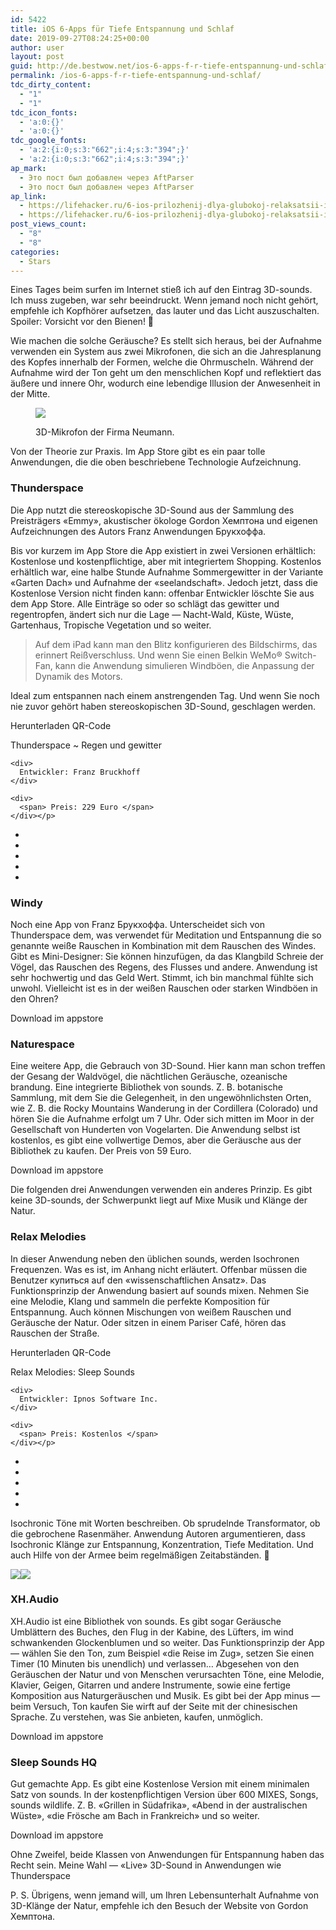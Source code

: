 ```yaml
---
id: 5422
title: iOS 6-Apps für Tiefe Entspannung und Schlaf
date: 2019-09-27T08:24:25+00:00
author: user
layout: post
guid: http://de.bestwow.net/ios-6-apps-f-r-tiefe-entspannung-und-schlaf/
permalink: /ios-6-apps-f-r-tiefe-entspannung-und-schlaf/
tdc_dirty_content:
  - "1"
  - "1"
tdc_icon_fonts:
  - 'a:0:{}'
  - 'a:0:{}'
tdc_google_fonts:
  - 'a:2:{i:0;s:3:"662";i:4;s:3:"394";}'
  - 'a:2:{i:0;s:3:"662";i:4;s:3:"394";}'
ap_mark:
  - Это пост был добавлен через AftParser
  - Это пост был добавлен через AftParser
ap_link:
  - https://lifehacker.ru/6-ios-prilozhenij-dlya-glubokoj-relaksatsii-i-sna/
  - https://lifehacker.ru/6-ios-prilozhenij-dlya-glubokoj-relaksatsii-i-sna/
post_views_count:
  - "8"
  - "8"
categories:
  - Stars
---
```

Eines Tages beim surfen im Internet stieß ich auf den Eintrag 3D-sounds. Ich muss zugeben, war sehr beeindruckt. Wenn jemand noch nicht gehört, empfehle ich Kopfhörer aufsetzen, das lauter und das Licht auszuschalten. Spoiler: Vorsicht vor den Bienen! 🙂  


Wie machen die solche Geräusche? Es stellt sich heraus, bei der Aufnahme verwenden ein System aus zwei Mikrofonen, die sich an die Jahresplanung des Kopfes innerhalb der Formen, welche die Ohrmuscheln. Während der Aufnahme wird der Ton geht um den menschlichen Kopf und reflektiert das äußere und innere Ohr, wodurch eine lebendige Illusion der Anwesenheit in der Mitte.<figure>

![](http://de.bestwow.net/wp-content/uploads/2019/09/6-ios-prilozheniy-dlya-glubokoy-relaksacii-i-sna-1.png) <figcaption>3D-Mikrofon der Firma Neumann.</figcaption></figure> 

Von der Theorie zur Praxis. Im App Store gibt es ein paar tolle Anwendungen, die die oben beschriebene Technologie Aufzeichnung.

### Thunderspace

Die App nutzt die stereoskopische 3D-Sound aus der Sammlung des Preisträgers «Emmy», akustischer ökologe Gordon Хемптона und eigenen Aufzeichnungen des Autors Franz Anwendungen Брукхоффа.

Bis vor kurzem im App Store die App existiert in zwei Versionen erhältlich: Kostenlose und kostenpflichtige, aber mit integriertem Shopping. Kostenlos erhältlich war, eine halbe Stunde Aufnahme Sommergewitter in der Variante «Garten Dach» und Aufnahme der «seelandschaft». Jedoch jetzt, dass die Kostenlose Version nicht finden kann: offenbar Entwickler löschte Sie aus dem App Store. Alle Einträge so oder so schlägt das gewitter und regentropfen, ändert sich nur die Lage — Nacht-Wald, Küste, Wüste, Gartenhaus, Tropische Vegetation und so weiter.  


> Auf dem iPad kann man den Blitz konfigurieren des Bildschirms, das erinnert Reißverschluss. Und wenn Sie einen Belkin WeMo® Switch-Fan, kann die Anwendung simulieren Windböen, die Anpassung der Dynamik des Motors.

Ideal zum entspannen nach einem anstrengenden Tag. Und wenn Sie noch nie zuvor gehört haben stereoskopischen 3D-Sound, geschlagen werden.  


<div>
  <div>
  </div>
  
  <div>
  </div>
  
  <div>
    <div>
      Herunterladen <span>QR-Code </span>
    </div></p>
  </div>
  
  <div>
    <div>
      Thunderspace ~ Regen und gewitter
    </div>
    
    <div>
      Entwickler: Franz Bruckhoff
    </div>
    
    <div>
      <span> Preis: 229 Euro </span>
    </div></p>
  </div>
  
  <div>
    <div>
      <ul>
        <li>
        </li>
        <li>
        </li>
        <li>
        </li>
        <li>
        </li>
        <li>
        </li>
      </ul>
    </div></p>
  </div></p>
</div></p> 

### Windy

Noch eine App von Franz Брукхоффа. Unterscheidet sich von Thunderspace dem, was verwendet für Meditation und Entspannung die so genannte weiße Rauschen in Kombination mit dem Rauschen des Windes. Gibt es Mini-Designer: Sie können hinzufügen, da das Klangbild Schreie der Vögel, das Rauschen des Regens, des Flusses und andere. Anwendung ist sehr hochwertig und das Geld Wert. Stimmt, ich bin manchmal fühlte sich unwohl. Vielleicht ist es in der weißen Rauschen oder starken Windböen in den Ohren?  


<div>
  Download im appstore
</div></p> 

### Naturespace

Eine weitere App, die Gebrauch von 3D-Sound. Hier kann man schon treffen der Gesang der Waldvögel, die nächtlichen Geräusche, ozeanische brandung. Eine integrierte Bibliothek von sounds. Z. B. botanische Sammlung, mit dem Sie die Gelegenheit, in den ungewöhnlichsten Orten, wie Z. B. die Rocky Mountains Wanderung in der Cordillera (Colorado) und hören Sie die Aufnahme erfolgt um 7 Uhr. Oder sich mitten im Moor in der Gesellschaft von Hunderten von Vogelarten. Die Anwendung selbst ist kostenlos, es gibt eine vollwertige Demos, aber die Geräusche aus der Bibliothek zu kaufen. Der Preis von 59 Euro.  


<div>
  Download im appstore
</div>

Die folgenden drei Anwendungen verwenden ein anderes Prinzip. Es gibt keine 3D-sounds, der Schwerpunkt liegt auf Mixe Musik und Klänge der Natur.

### Relax Melodies

In dieser Anwendung neben den üblichen sounds, werden Isochronen Frequenzen. Was es ist, im Anhang nicht erläutert. Offenbar müssen die Benutzer купиться auf den «wissenschaftlichen Ansatz». Das Funktionsprinzip der Anwendung basiert auf sounds mixen. Nehmen Sie eine Melodie, Klang und sammeln die perfekte Komposition für Entspannung. Auch können Mischungen von weißem Rauschen und Geräusche der Natur. Oder sitzen in einem Pariser Café, hören das Rauschen der Straße.  


<div>
  <div>
  </div>
  
  <div>
  </div>
  
  <div>
    <div>
      Herunterladen <span>QR-Code </span>
    </div></p>
  </div>
  
  <div>
    <div>
      Relax Melodies: Sleep Sounds
    </div>
    
    <div>
      Entwickler: Ipnos Software Inc.
    </div>
    
    <div>
      <span> Preis: Kostenlos </span>
    </div></p>
  </div>
  
  <div>
    <div>
      <ul>
        <li>
        </li>
        <li>
        </li>
        <li>
        </li>
        <li>
        </li>
        <li>
        </li>
      </ul>
    </div></p>
  </div></p>
</div></p> 

Isochronic Töne mit Worten beschreiben. Ob sprudelnde Transformator, ob die gebrochene Rasenmäher. Anwendung Autoren argumentieren, dass Isochronic Klänge zur Entspannung, Konzentration, Tiefe Meditation. Und auch Hilfe von der Armee beim regelmäßigen Zeitabständen. 🙂

![](http://de.bestwow.net/wp-content/uploads/2019/09/6-ios-prilozheniy-dlya-glubokoy-relaksacii-i-sna-16.png)![](http://de.bestwow.net/wp-content/uploads/2019/09/6-ios-prilozheniy-dlya-glubokoy-relaksacii-i-sna-17.png) 

### XH.Audio

XH.Audio ist eine Bibliothek von sounds. Es gibt sogar Geräusche Umblättern des Buches, den Flug in der Kabine, des Lüfters, im wind schwankenden Glockenblumen und so weiter. Das Funktionsprinzip der App — wählen Sie den Ton, zum Beispiel «die Reise im Zug», setzen Sie einen Timer (10 Minuten bis unendlich) und verlassen&#8230; Abgesehen von den Geräuschen der Natur und von Menschen verursachten Töne, eine Melodie, Klavier, Geigen, Gitarren und andere Instrumente, sowie eine fertige Komposition aus Naturgeräuschen und Musik. Es gibt bei der App minus — beim Versuch, Ton kaufen Sie wirft auf der Seite mit der chinesischen Sprache. Zu verstehen, was Sie anbieten, kaufen, unmöglich.  


<div>
  Download im appstore
</div></p> 

### Sleep Sounds HQ

Gut gemachte App. Es gibt eine Kostenlose Version mit einem minimalen Satz von sounds. In der kostenpflichtigen Version über 600 MIXES, Songs, sounds wildlife. Z. B. «Grillen in Südafrika», «Abend in der australischen Wüste», «die Frösche am Bach in Frankreich» und so weiter.  


<div>
  Download im appstore
</div></p> 

Ohne Zweifel, beide Klassen von Anwendungen für Entspannung haben das Recht sein. Meine Wahl — «Live» 3D-Sound in Anwendungen wie Thunderspace

P. S. Übrigens, wenn jemand will, um Ihren Lebensunterhalt Aufnahme von 3D-Klänge der Natur, empfehle ich den Besuch der Website von Gordon Хемптона.